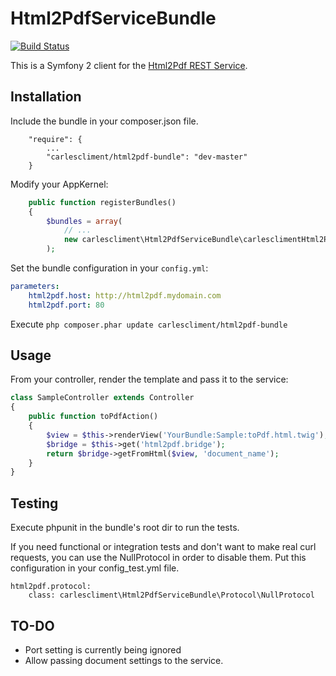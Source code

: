 Html2PdfServiceBundle
=====================

[![Build Status](https://travis-ci.org/carlescliment/Html2PdfServiceBundle.png)](https://travis-ci.org/carlescliment/Html2PdfServiceBundle)

This is a Symfony 2 client for the [Html2Pdf REST Service](https://github.com/carlescliment/html2pdf-service).


## Installation

Include the bundle in your composer.json file.

```
    "require": {
        ...
        "carlescliment/html2pdf-bundle": "dev-master"
    }
```

Modify your AppKernel:


```php
    public function registerBundles()
    {
        $bundles = array(
            // ...
            new carlescliment\Html2PdfServiceBundle\carlesclimentHtml2PdfServiceBundle(),
        );
```


Set the bundle configuration in your `config.yml`:

```yaml
parameters:
    html2pdf.host: http://html2pdf.mydomain.com
    html2pdf.port: 80
```


Execute `php composer.phar update carlescliment/html2pdf-bundle`



## Usage

From your controller, render the template and pass it to the service:


```php
class SampleController extends Controller
{
    public function toPdfAction()
    {
        $view = $this->renderView('YourBundle:Sample:toPdf.html.twig');
        $bridge = $this->get('html2pdf.bridge');
        return $bridge->getFromHtml($view, 'document_name');
    }
}
```

## Testing

Execute phpunit in the bundle's root dir to run the tests.

If you need functional or integration tests and don't want to make real curl requests, you can use the NullProtocol in order to disable them. Put this configuration in your config_test.yml file.

```
html2pdf.protocol:
    class: carlescliment\Html2PdfServiceBundle\Protocol\NullProtocol
```



## TO-DO
* Port setting is currently being ignored
* Allow passing document settings to the service.

